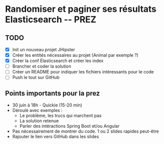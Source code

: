 # Randomiser et paginer ses résultats Elasticsearch -- PREZ

## TODO

-   [x] Init un nouveau projet JHipster
-   [x] Créer les entités nécessaires au projet (Animal par exemple ?)
-   [x] Créer la conf Elasticsearch et créer les index
-   [ ] Brancher et coder la solution
-   [ ] Créer un README pour indiquer les fichiers intéressants pour le code
-   [ ] Push le tout sur GitHub

## Points importants pour la prez

-   30 juin à 18h - Quickie (15-20 min)
-   Déroulé avec exemples :
    -   Le problème, les trucs qui marchent pas
    -   La solution retenue
    -   Parler des intéractions Spring Boot et/ou Angular
-   Pas nécessairement de montrer du code. 1 ou 2 slides rapides peut-être
-   Rajouter le lien vers GitHub dans les slides
